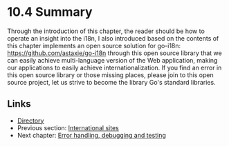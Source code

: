 # 10.4 Summary

Through the introduction of this chapter, the reader should be how to operate an insight into the i18n, I also introduced based on the contents of this chapter implements an open source solution for go-i18n: https://github.com/astaxie/go-i18n through this open source library that we can easily achieve multi-language version of the Web application, making our applications to easily achieve internationalization. If you find an error in this open source library or those missing places, please join to this open source project, let us strive to become the library Go's standard libraries.

## Links

- [Directory](preface.md)
- Previous section: [International sites](10.3.md)
- Next chapter: [Error handling, debugging and testing](11.0.md)
